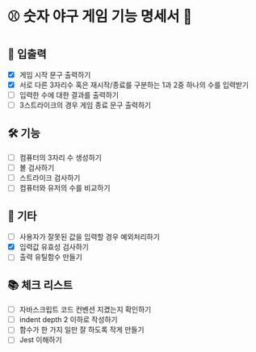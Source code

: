 # ⚾️ 숫자 야구 게임 기능 명세서 📖

## 🚀 입출력

- [x] 게임 시작 문구 출력하기
- [x] 서로 다른 3자리수 혹은 재시작/종료를 구분하는 1과 2중 하나의 수를 입력받기
- [ ] 입력한 수에 대한 결과를 출력하기
- [ ] 3스트라이크의 경우 게임 종료 문구 출력하기

## 🛠 기능

- [ ] 컴퓨터의 3자리 수 생성하기
- [ ] 볼 검사하기
- [ ] 스트라이크 검사하기
- [ ] 컴퓨터와 유저의 수를 비교하기

## 🎸 기타

- [ ] 사용자가 잘못된 값을 입력할 경우 예외처리하기
- [x] 입력값 유효성 검사하기
- [ ] 출력 유틸함수 만들기

## 📚 체크 리스트

- [ ] 자바스크립트 코드 컨벤션 지켰는지 확인하기
- [ ] indent depth 2 이하로 작성하기
- [ ] 함수가 한 가지 일만 잘 하도록 작게 만들기
- [ ] Jest 이해하기
